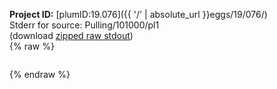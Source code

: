 **Project ID:** [plumID:19.076]({{ '/' | absolute_url }}eggs/19/076/)  
Stderr for source:  Pulling/101000/pl1   
(download [zipped raw stdout](pl1.plumed.stdout.txt.zip))  
{% raw %}
<pre>
</pre>
{% endraw %}
